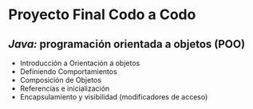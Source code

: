 # Proyecto Final Codo a Codo

## **_Java:_** programación orientada a objetos (POO)

- Introducción a Orientación a objetos
- Definiendo Comportamientos
- Composición de Objetos
- Referencias e inicialización
- Encapsulamiento y visibilidad (modificadores de acceso)
